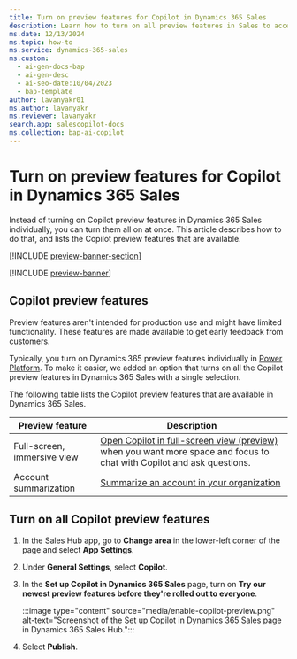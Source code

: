 ```yaml
---
title: Turn on preview features for Copilot in Dynamics 365 Sales
description: Learn how to turn on all preview features in Sales to access preview features before their official release.
ms.date: 12/13/2024
ms.topic: how-to
ms.service: dynamics-365-sales
ms.custom:
  - ai-gen-docs-bap
  - ai-gen-desc
  - ai-seo-date:10/04/2023
  - bap-template
author: lavanyakr01
ms.author: lavanyakr
ms.reviewer: lavanyakr
search.app: salescopilot-docs
ms.collection: bap-ai-copilot
---
```


# Turn on preview features for Copilot in Dynamics 365 Sales

Instead of turning on Copilot preview features in Dynamics 365 Sales individually, you can turn them all on at once. This article describes how to do that, and lists the Copilot preview features that are available.

[!INCLUDE [preview-banner-section](~/../shared-content/shared/preview-includes/preview-banner.md)]

[!INCLUDE [preview-banner](~/../shared-content/shared/preview-includes/preview-note-d365.md)]

## Copilot preview features

Preview features aren't intended for production use and might have limited functionality. These features are made available to get early feedback from customers.

Typically, you turn on Dynamics 365 preview features individually in [Power Platform](/power-platform/admin/what-are-preview-features-how-do-i-enable-them). To make it easier, we added an option that turns on all the Copilot preview features in Dynamics 365 Sales with a single selection.

The following table lists the Copilot preview features that are available in Dynamics 365 Sales.

| Preview feature | Description |
|-----------------------|---------|
| Full-screen, immersive view | [Open Copilot in full-screen view (preview)](use-sales-copilot.md#open-copilot-immersive) when you want more space and focus to chat with Copilot and ask questions. |
| Account summarization | [Summarize an account in your organization](copilot-get-information.md#summarize-an-account) |

## Turn on all Copilot preview features

1. In the Sales Hub app, go to **Change area** in the lower-left corner of the page and select **App Settings**.  
1. Under **General Settings**, select **Copilot**.  
1. In the **Set up Copilot in Dynamics 365 Sales** page, turn on **Try our newest preview features before they're rolled out to everyone**.  

    :::image type="content" source="media/enable-copilot-preview.png" alt-text="Screenshot of the Set up Copilot in Dynamics 365 Sales page in Dynamics 365 Sales Hub."::: 

1. Select **Publish**.
